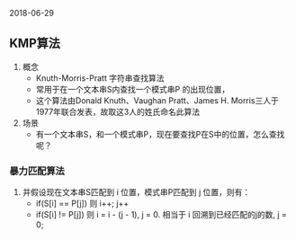 2018-06-29

## KMP算法
1. 概念
    - Knuth-Morris-Pratt 字符串查找算法
    - 常用于在一个文本串S内查找一个模式串P 的出现位置，
    - 这个算法由Donald Knuth、Vaughan Pratt、James H. Morris三人于1977年联合发表，故取这3人的姓氏命名此算法
2. 场景
    - 有一个文本串S，和一个模式串P，现在要查找P在S中的位置，怎么查找呢？

### 暴力匹配算法
1. 并假设现在文本串S匹配到 i 位置，模式串P匹配到 j 位置，则有：
    - if(S[i] == P[j]) 则 i++; j++
    - if(S[i] != P[j]) 则 i = i - (j - 1), j = 0. 相当于 i 回溯到已经匹配的j的数, j = 0;